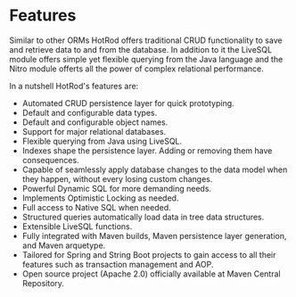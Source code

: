 # Features

Similar to other ORMs HotRod offers traditional CRUD functionality
to save and retrieve data to and from the database. In addition to it
the LiveSQL module offers simple yet flexible querying from the Java
language and the Nitro module offerts all the power of complex relational
performance.

In a nutshell HotRod's features are:

- Automated CRUD persistence layer for quick prototyping.
- Default and configurable data types.
- Default and configurable object names.
- Support for major relational databases.
- Flexible querying from Java using LiveSQL.
- Indexes shape the persistence layer. Adding or removing them have consequences.
- Capable of seamlessly apply database changes to the data model when they happen,
without every losing custom changes.
- Powerful Dynamic SQL for more demanding needs.
- Implements Optimistic Locking as needed.
- Full access to Native SQL when needed.
- Structured queries automatically load data in tree data structures.
- Extensible LiveSQL functions.
- Fully integrated with Maven builds, Maven persistence layer generation, and Maven arquetype.
- Tailored for Spring and String Boot projects to gain access to all their 
features such as transaction management and AOP.
- Open source project (Apache 2.0) officially available at Maven Central Repository.


